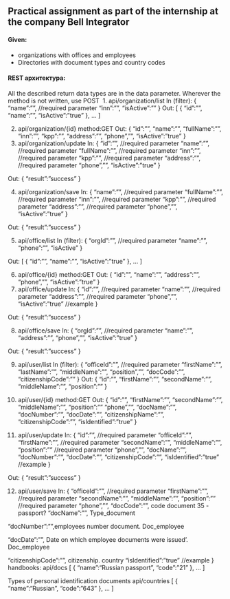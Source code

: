 ## Practical assignment as part of the internship at the company Bell Integrator
#### Given: 

* organizations with offices and employees
* Directories with document types and country codes
#### REST архитектура:
All the described return data types are in the data parameter. 
Wherever the method is not written, use POST
 1. api/organization/list
In (filter):
{
  “name”:””, //required parameter
  “inn”:””,
  “isActive”:””
}
Out:
[
  {
    “id”:””,
    “name”:””,
    “isActive”:”true”
  },
  ...
]

2. api/organization/{id}
method:GET
Out:
{
  “id”:””,
  “name”:””,
  “fullName”:””,
  “inn”:””,
  “kpp”:””,
  “address”:””,
  “phone”,””,
  “isActive”:”true”
}
3. api/organization/update
In: {
  “id”:””, //required parameter
  “name”:””, //required parameter
  “fullName”:””, //required parameter
  “inn”:””, //required parameter
  “kpp”:””,  //required parameter
  “address”:””, //required parameter
  “phone”,””,
  “isActive”:”true”
}

Out:
{
    “result”:”success”
}



4. api/organization/save
In: {
  “name”:””, //required parameter
  “fullName”:””, //required parameter
  “inn”:””, //required parameter
  “kpp”:””, //required parameter
  “address”:””, //required parameter
  “phone”,””,
  “isActive”:”true”
}

Out:
{
    “result”:”success”
}

5. api/office/list
In (filter):
{
  “orgId”:””, //required parameter
  “name”:””,
  “phone”:””,
  “isActive” 
}

Out:
[
  {
    “id”:””,
    “name”:””,
    “isActive”:”true”
  },
  ...
]

6. api/office/{id}
method:GET
Out:
{
  “id”:””,
  “name”:””,
  “address”:””,
  “phone”,””,
  “isActive”:”true”
}
7. api/office/update
In:
{
  “id”:””, //required parameter
  “name”:””, //required parameter
  “address”:””, //required parameter
  “phone”,””,
  “isActive”:”true” //example
}

Out:
{
    “result”:”success”
}

8. api/office/save
In:
{
  “orgId”:””, //required parameter
  “name”:””,
  “address”:””,
  “phone”,””,
  “isActive”:”true”
}

Out:
{
    “result”:”success”
}

9. api/user/list
In (filter):
{
  “officeId”:””, //required parameter
  “firstName”:””,
  “lastName”:””,
  “middleName”:””,
  “position”,””,
  “docCode”:””,
  “citizenshipCode”:””
}
Out:
{
  “id”:””,
  “firstName”:””,
  “secondName”:””,
  “middleName”:””,
  “position”:””
}

10. api/user/{id}
method:GET
Out:
{
  “id”:””,
  “firstName”:””,
  “secondName”:””,
  “middleName”:””,
  “position”:””
  “phone”,””,
  “docName”:””,
  “docNumber”:””,
  “docDate”:””,
  “citizenshipName”:””,
  “citizenshipCode”:””,
  “isIdentified”:”true”
}

11. api/user/update
In:
{
  “id”:””, //required parameter
  “officeId”:””,
  “firstName”:””, //required parameter
  “secondName”:””,
  “middleName”:””,
  “position”:”” //required parameter
  “phone”,””,
  “docName”:””,
  “docNumber”:””,
  “docDate”:””,
  “citizenshipCode”:””,
  “isIdentified”:”true” //example
}

Out:
{
    “result”:”success”
}

12. api/user/save
In:
{
  “officeId”:””, //required parameter
  “firstName”:””, //required parameter
  “secondName”:””,
  “middleName”:””,
  “position”:”” //required parameter
  “phone”,””,
  “docCode”:””, code document 35 - passport?
  “docName”:””, Type_document 

  “docNumber”:””,employees number document.   Doc_employee

  “docDate”:””, Date on which employee documents were issued’.
   Doc_employee

  “citizenshipCode”:””, citizenship.  country
  “isIdentified”:”true” //example
}
handbooks:
api/docs
[
  {
    “name”:“Russian passport”,
    “code”:”21”
  },
  ...
]

Types of personal identification documents
api/countries
[
  {
    “name”:“Russian”,
    “code”:”643”
  },
  ...
]
